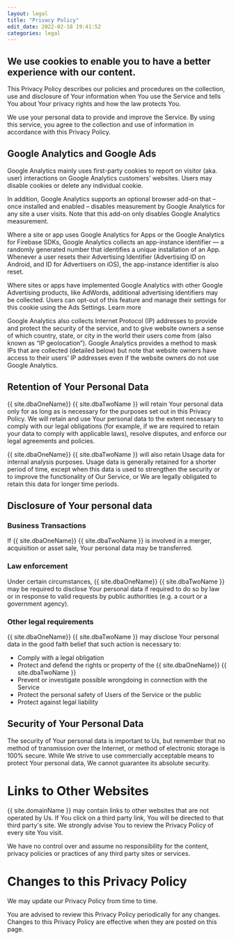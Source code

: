 ```yaml
---
layout: legal
title: "Privacy Policy"
edit_date: 2022-02-18 19:41:52
categories: legal
---
```


## We use cookies to enable you to have a better experience with our content.

This Privacy Policy describes our policies and procedures on the collection, use and disclosure of Your information when You use the Service and tells You about Your privacy rights and how the law protects You.

We use your personal data to provide and improve the Service. By using this service, you agree to the collection and use of information in accordance with this Privacy Policy.

## Google Analytics and Google Ads

Google Analytics mainly uses first-party cookies to report on visitor (aka. user) interactions on Google Analytics customers’ websites. Users may disable cookies or delete any individual cookie.

In addition, Google Analytics supports an optional browser add-on that – once installed and enabled – disables measurement by Google Analytics for any site a user visits. Note that this add-on only disables Google Analytics measurement.

Where a site or app uses Google Analytics for Apps or the Google Analytics for Firebase SDKs, Google Analytics collects an app-instance identifier — a randomly generated number that identifies a unique installation of an App. Whenever a user resets their Advertising Identifier (Advertising ID on Android, and ID for Advertisers on iOS), the app-instance identifier is also reset.

Where sites or apps have implemented Google Analytics with other Google Advertising products, like AdWords, additional advertising identifiers may be collected. Users can opt-out of this feature and manage their settings for this cookie using the Ads Settings. Learn more

Google Analytics also collects Internet Protocol (IP) addresses to provide and protect the security of the service, and to give website owners a sense of which country, state, or city in the world their users come from (also known as “IP geolocation”). Google Analytics provides a method to mask IPs that are collected (detailed below) but note that website owners have access to their users’ IP addresses even if the website owners do not use Google Analytics.

## Retention of Your Personal Data

{{ site.dbaOneName}} {{ site.dbaTwoName }} will retain Your personal data only for as long as is necessary for the purposes set out in this Privacy Policy. We will retain and use Your personal data to the extent necessary to comply with our legal obligations (for example, if we are required to retain your data to comply with applicable laws), resolve disputes, and enforce our legal agreements and policies.

{{ site.dbaOneName}} {{ site.dbaTwoName }} will also retain Usage data for internal analysis purposes. Usage data is generally retained for a shorter period of time, except when this data is used to strengthen the security or to improve the functionality of Our Service, or We are legally obligated to retain this data for longer time periods.

## Disclosure of Your personal data

### Business Transactions

If {{ site.dbaOneName}} {{ site.dbaTwoName }} is involved in a merger, acquisition or asset sale, Your personal data may be transferred.

### Law enforcement

Under certain circumstances, {{ site.dbaOneName}} {{ site.dbaTwoName }} may be required to disclose Your personal data if required to do so by law or in response to valid requests by public authorities (e.g. a court or a government agency).

### Other legal requirements

{{ site.dbaOneName}} {{ site.dbaTwoName }} may disclose Your personal data in the good faith belief that such action is necessary to:

- Comply with a legal obligation
- Protect and defend the rights or property of the {{ site.dbaOneName}} {{ site.dbaTwoName }}
- Prevent or investigate possible wrongdoing in connection with the Service
- Protect the personal safety of Users of the Service or the public
- Protect against legal liability

## Security of Your Personal Data

The security of Your personal data is important to Us, but remember that no method of transmission over the Internet, or method of electronic storage is 100% secure. While We strive to use commercially acceptable means to protect Your personal data, We cannot guarantee its absolute security.

# Links to Other Websites

{{ site.domainName }} may contain links to other websites that are not operated by Us. If You click on a third party link, You will be directed to that third party's site. We strongly advise You to review the Privacy Policy of every site You visit.

We have no control over and assume no responsibility for the content, privacy policies or practices of any third party sites or services.

# Changes to this Privacy Policy

We may update our Privacy Policy from time to time.

You are advised to review this Privacy Policy periodically for any changes. Changes to this Privacy Policy are effective when they are posted on this page.
